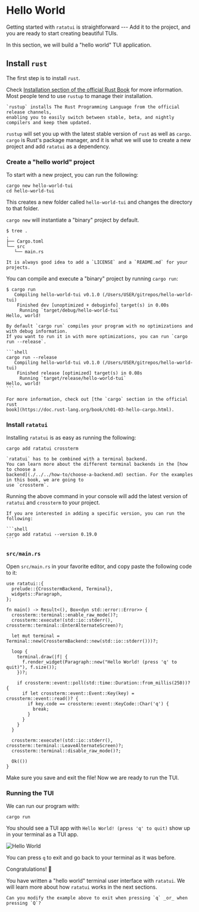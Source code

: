 # Hello World

Getting started with `ratatui` is straightforward --- Add it to the project, and you are ready to
start creating beautiful TUIs.

In this section, we will build a "hello world" TUI application.

## Install `rust`

The first step is to install `rust`.

Check
[Installation section of the official Rust Book](https://doc.rust-lang.org/book/ch01-01-installation.html)
for more information. Most people tend to use `rustup` to manage their installation.

```admonish tip
`rustup` installs The Rust Programming Language from the official release channels,
enabling you to easily switch between stable, beta, and nightly compilers and keep them updated.
```

`rustup` will set you up with the latest stable version of `rust` as well as `cargo`. `cargo` is
Rust's package manager, and it is what we will use to create a new project and add `ratatui` as a
dependency.

### Create a "hello world" project

To start with a new project, you can run the following:

```shell
cargo new hello-world-tui
cd hello-world-tui
```

This creates a new folder called `hello-world-tui` and changes the directory to that folder.

`cargo new` will instantiate a "binary" project by default.

```plain
$ tree .
.
├── Cargo.toml
└── src
   └── main.rs
```

```admonish tip
It is always good idea to add a `LICENSE` and a `README.md` for your projects.
```

You can compile and execute a "binary" project by running `cargo run`:

```shell
$ cargo run
   Compiling hello-world-tui v0.1.0 (/Users/USER/gitrepos/hello-world-tui)
    Finished dev [unoptimized + debuginfo] target(s) in 0.00s
     Running `target/debug/hello-world-tui`
Hello, world!
```

````admonish attention
By default `cargo run` compiles your program with no optimizations and with debug information.
If you want to run it in with more optimizations, you can run `cargo run --release`.

```shell
cargo run --release
   Compiling hello-world-tui v0.1.0 (/Users/USER/gitrepos/hello-world-tui)
    Finished release [optimized] target(s) in 0.08s
     Running `target/release/hello-world-tui`
Hello, world!
```

For more information, check out [the `cargo` section in the official rust
book](https://doc.rust-lang.org/book/ch01-03-hello-cargo.html).
````

### Install `ratatui`

Installing `ratatui` is as easy as running the following:

```shell
cargo add ratatui crossterm
```

```admonish note
`ratatui` has to be combined with a terminal backend.
You can learn more about the different terminal backends in the [how to choose a
backend](./../../how-to/choose-a-backend.md) section. For the examples in this book, we are going to
use `crossterm`.
```

Running the above command in your console will add the latest version of `ratatui` and `crossterm`
to your project.

````admonish tip
If you are interested in adding a specific version, you can run the following:

```shell
cargo add ratatui --version 0.19.0
```
````

### `src/main.rs`

Open `src/main.rs` in your favorite editor, and copy paste the following code to it:

```rust,no_run,noplayground
use ratatui::{
  prelude::{CrosstermBackend, Terminal},
  widgets::Paragraph,
};

fn main() -> Result<(), Box<dyn std::error::Error>> {
  crossterm::terminal::enable_raw_mode()?;
  crossterm::execute!(std::io::stderr(), crossterm::terminal::EnterAlternateScreen)?;

  let mut terminal = Terminal::new(CrosstermBackend::new(std::io::stderr()))?;

  loop {
    terminal.draw(|f| {
      f.render_widget(Paragraph::new("Hello World! (press 'q' to quit)"), f.size());
    })?;

    if crossterm::event::poll(std::time::Duration::from_millis(250))? {
      if let crossterm::event::Event::Key(key) = crossterm::event::read()? {
        if key.code == crossterm::event::KeyCode::Char('q') {
          break;
        }
      }
    }
  }

  crossterm::execute!(std::io::stderr(), crossterm::terminal::LeaveAlternateScreen)?;
  crossterm::terminal::disable_raw_mode()?;

  Ok(())
}
```

Make sure you save and exit the file! Now we are ready to run the TUI.

### Running the TUI

We can run our program with:

```shell
cargo run
```

You should see a TUI app with `Hello World! (press 'q' to quit)` show up in your terminal as a TUI
app.

![Hello World](https://user-images.githubusercontent.com/1813121/262363304-d601478e-2091-40ce-b96f-671e9bf8904b.gif)

You can press `q` to exit and go back to your terminal as it was before.

Congratulations! :tada:

You have written a "hello world" terminal user interface with `ratatui`. We will learn more about
how `ratatui` works in the next sections.

```admonish question
Can you modify the example above to exit when pressing `q` _or_ when pressing `Q`?
```
